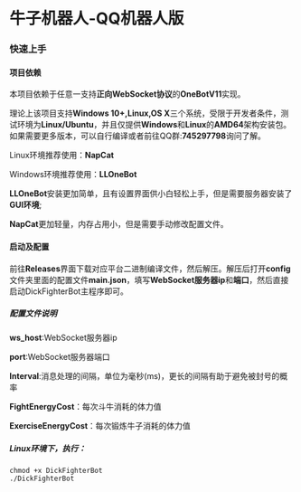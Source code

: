 # 牛子机器人-QQ机器人版
### 快速上手
#### 项目依赖
本项目依赖于任意一支持**正向WebSocket协议**的**OneBotV11**实现。

理论上该项目支持**Windows 10+,Linux,OS X**三个系统，受限于开发者条件，测试环境为**Linux/Ubuntu**，并且仅提供**Windows**和**Linux**的**AMD64**架构安装包。如果需要更多版本，可以自行编译或者前往QQ群:**745297798**询问了解。

Linux环境推荐使用：**NapCat**

Windows环境推荐使用：**LLOneBot**

**LLOneBot**安装更加简单，且有设置界面供小白轻松上手，但是需要服务器安装了**GUI环境**;

**NapCat**更加轻量，内存占用小，但是需要手动修改配置文件。

#### 启动及配置
前往**Releases**界面下载对应平台二进制编译文件，然后解压。解压后打开**config**文件夹里面的配置文件**main.json**，填写**WebSocket服务器ip**和**端口**，然后直接启动DickFighterBot主程序即可。

##### 配置文件说明

**ws_host**:WebSocket服务器ip

**port**:WebSocket服务器端口

**Interval**:消息处理的间隔，单位为毫秒(ms)，更长的间隔有助于避免被封号的概率

**FightEnergyCost**：每次斗牛消耗的体力值

**ExerciseEnergyCost**：每次锻炼牛子消耗的体力值

##### Linux环境下，执行：
```
chmod +x DickFighterBot
./DickFighterBot
```
